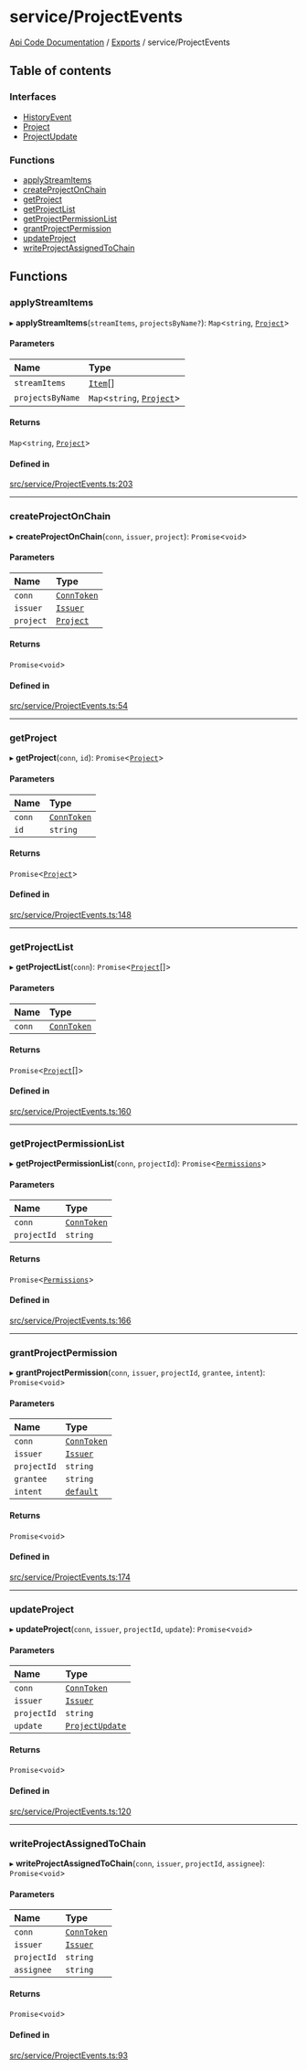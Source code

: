 # service/ProjectEvents
 
[Api Code Documentation](../README.md) / [Exports](../modules.md) / service/ProjectEvents

## Table of contents

### Interfaces

- [HistoryEvent](../interfaces/service_ProjectEvents.HistoryEvent.md)
- [Project](../interfaces/service_ProjectEvents.Project.md)
- [ProjectUpdate](../interfaces/service_ProjectEvents.ProjectUpdate.md)

### Functions

- [applyStreamItems](service_ProjectEvents.md#applystreamitems)
- [createProjectOnChain](service_ProjectEvents.md#createprojectonchain)
- [getProject](service_ProjectEvents.md#getproject)
- [getProjectList](service_ProjectEvents.md#getprojectlist)
- [getProjectPermissionList](service_ProjectEvents.md#getprojectpermissionlist)
- [grantProjectPermission](service_ProjectEvents.md#grantprojectpermission)
- [updateProject](service_ProjectEvents.md#updateproject)
- [writeProjectAssignedToChain](service_ProjectEvents.md#writeprojectassignedtochain)

## Functions

### applyStreamItems

▸ **applyStreamItems**(`streamItems`, `projectsByName?`): `Map`\<`string`, [`Project`](../interfaces/service_ProjectEvents.Project.md)\>

#### Parameters

| Name | Type |
| :------ | :------ |
| `streamItems` | [`Item`](../interfaces/service_liststreamkeyitems.Item.md)[] |
| `projectsByName` | `Map`\<`string`, [`Project`](../interfaces/service_ProjectEvents.Project.md)\> |

#### Returns

`Map`\<`string`, [`Project`](../interfaces/service_ProjectEvents.Project.md)\>

#### Defined in

[src/service/ProjectEvents.ts:203](https://github.com/openkfw/TruBudget/blob/d2b440c/api/src/service/ProjectEvents.ts#L203)

___

### createProjectOnChain

▸ **createProjectOnChain**(`conn`, `issuer`, `project`): `Promise`\<`void`\>

#### Parameters

| Name | Type |
| :------ | :------ |
| `conn` | [`ConnToken`](service_conn.md#conntoken) |
| `issuer` | [`Issuer`](../interfaces/service_issuer.Issuer.md) |
| `project` | [`Project`](../interfaces/service_ProjectEvents.Project.md) |

#### Returns

`Promise`\<`void`\>

#### Defined in

[src/service/ProjectEvents.ts:54](https://github.com/openkfw/TruBudget/blob/d2b440c/api/src/service/ProjectEvents.ts#L54)

___

### getProject

▸ **getProject**(`conn`, `id`): `Promise`\<[`Project`](../interfaces/service_ProjectEvents.Project.md)\>

#### Parameters

| Name | Type |
| :------ | :------ |
| `conn` | [`ConnToken`](service_conn.md#conntoken) |
| `id` | `string` |

#### Returns

`Promise`\<[`Project`](../interfaces/service_ProjectEvents.Project.md)\>

#### Defined in

[src/service/ProjectEvents.ts:148](https://github.com/openkfw/TruBudget/blob/d2b440c/api/src/service/ProjectEvents.ts#L148)

___

### getProjectList

▸ **getProjectList**(`conn`): `Promise`\<[`Project`](../interfaces/service_ProjectEvents.Project.md)[]\>

#### Parameters

| Name | Type |
| :------ | :------ |
| `conn` | [`ConnToken`](service_conn.md#conntoken) |

#### Returns

`Promise`\<[`Project`](../interfaces/service_ProjectEvents.Project.md)[]\>

#### Defined in

[src/service/ProjectEvents.ts:160](https://github.com/openkfw/TruBudget/blob/d2b440c/api/src/service/ProjectEvents.ts#L160)

___

### getProjectPermissionList

▸ **getProjectPermissionList**(`conn`, `projectId`): `Promise`\<[`Permissions`](authz_types.md#permissions)\>

#### Parameters

| Name | Type |
| :------ | :------ |
| `conn` | [`ConnToken`](service_conn.md#conntoken) |
| `projectId` | `string` |

#### Returns

`Promise`\<[`Permissions`](authz_types.md#permissions)\>

#### Defined in

[src/service/ProjectEvents.ts:166](https://github.com/openkfw/TruBudget/blob/d2b440c/api/src/service/ProjectEvents.ts#L166)

___

### grantProjectPermission

▸ **grantProjectPermission**(`conn`, `issuer`, `projectId`, `grantee`, `intent`): `Promise`\<`void`\>

#### Parameters

| Name | Type |
| :------ | :------ |
| `conn` | [`ConnToken`](service_conn.md#conntoken) |
| `issuer` | [`Issuer`](../interfaces/service_issuer.Issuer.md) |
| `projectId` | `string` |
| `grantee` | `string` |
| `intent` | [`default`](authz_intents.md#default) |

#### Returns

`Promise`\<`void`\>

#### Defined in

[src/service/ProjectEvents.ts:174](https://github.com/openkfw/TruBudget/blob/d2b440c/api/src/service/ProjectEvents.ts#L174)

___

### updateProject

▸ **updateProject**(`conn`, `issuer`, `projectId`, `update`): `Promise`\<`void`\>

#### Parameters

| Name | Type |
| :------ | :------ |
| `conn` | [`ConnToken`](service_conn.md#conntoken) |
| `issuer` | [`Issuer`](../interfaces/service_issuer.Issuer.md) |
| `projectId` | `string` |
| `update` | [`ProjectUpdate`](../interfaces/service_ProjectEvents.ProjectUpdate.md) |

#### Returns

`Promise`\<`void`\>

#### Defined in

[src/service/ProjectEvents.ts:120](https://github.com/openkfw/TruBudget/blob/d2b440c/api/src/service/ProjectEvents.ts#L120)

___

### writeProjectAssignedToChain

▸ **writeProjectAssignedToChain**(`conn`, `issuer`, `projectId`, `assignee`): `Promise`\<`void`\>

#### Parameters

| Name | Type |
| :------ | :------ |
| `conn` | [`ConnToken`](service_conn.md#conntoken) |
| `issuer` | [`Issuer`](../interfaces/service_issuer.Issuer.md) |
| `projectId` | `string` |
| `assignee` | `string` |

#### Returns

`Promise`\<`void`\>

#### Defined in

[src/service/ProjectEvents.ts:93](https://github.com/openkfw/TruBudget/blob/d2b440c/api/src/service/ProjectEvents.ts#L93)
